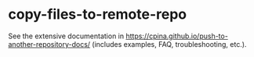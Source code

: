 # copy-files-to-remote-repo

See the extensive documentation in https://cpina.github.io/push-to-another-repository-docs/ (includes examples, FAQ, troubleshooting, etc.).
